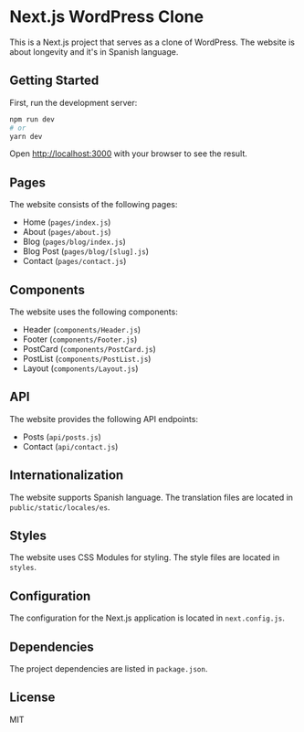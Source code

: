 # Next.js WordPress Clone

This is a Next.js project that serves as a clone of WordPress. The website is about longevity and it's in Spanish language.

## Getting Started

First, run the development server:

```bash
npm run dev
# or
yarn dev
```

Open [http://localhost:3000](http://localhost:3000) with your browser to see the result.

## Pages

The website consists of the following pages:

- Home (`pages/index.js`)
- About (`pages/about.js`)
- Blog (`pages/blog/index.js`)
- Blog Post (`pages/blog/[slug].js`)
- Contact (`pages/contact.js`)

## Components

The website uses the following components:

- Header (`components/Header.js`)
- Footer (`components/Footer.js`)
- PostCard (`components/PostCard.js`)
- PostList (`components/PostList.js`)
- Layout (`components/Layout.js`)

## API

The website provides the following API endpoints:

- Posts (`api/posts.js`)
- Contact (`api/contact.js`)

## Internationalization

The website supports Spanish language. The translation files are located in `public/static/locales/es`.

## Styles

The website uses CSS Modules for styling. The style files are located in `styles`.

## Configuration

The configuration for the Next.js application is located in `next.config.js`.

## Dependencies

The project dependencies are listed in `package.json`.

## License

MIT